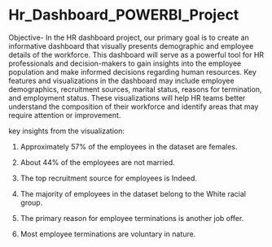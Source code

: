 # Hr_Dashboard_POWERBI_Project

Objective- In the HR dashboard project, our primary goal is to create an informative dashboard that visually presents demographic and employee details of the workforce. This dashboard will serve as a powerful tool for HR professionals and decision-makers to gain insights into the employee population and make informed decisions regarding human resources. Key features and visualizations in the dashboard may include employee demographics, recruitment sources, marital status, reasons for termination, and employment status. These visualizations will help HR teams better understand the composition of their workforce and identify areas that may require attention or improvement.

 
key insights from the visualization:

1. Approximately 57% of the employees in the dataset are females.

2. About 44% of the employees are not married.

3. The top recruitment source for employees is Indeed.

4. The majority of employees in the dataset belong to the White racial group.

5. The primary reason for employee terminations is another job offer.

6. Most employee terminations are voluntary in nature.
